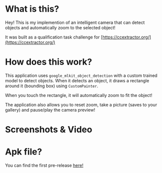 # What is this?
Hey! This is my implemention of an intelligent camera that can detect objects and automatically zoom to the selected object!

It was built as a qualification task challenge for [https://ccextractor.org/](https://ccextractor.org/)

# How does this work?

This application uses `google_mlkit_object_detection` with a custom trained model to detect objects. When it detects an object, it draws a rectangle around it (bounding box) using `CustomPainter`.

When you touch the rectangle, it will automatically zoom to fit the object!

The application also allows you to reset zoom, take a picture (saves to your gallery) and pause/play the camera preview!

# Screenshots & Video


# Apk file?
You can find the first pre-release [here!](https://github.com/MarkisDev/caninecam/releases/tag/release)
